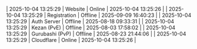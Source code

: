 | 2025-10-04 13:25:29 | Website | Online | 2025-10-04 13:25:26 |
| 2025-10-04 13:25:29 | Registration | Offline | 2025-09-09 16:40:23 |
| 2025-10-04 13:25:29 | Auth Server | Offline | 2025-08-18 09:33:31 |
| 2025-10-04 13:25:29 | Kezan (PvE) | Offline | 2025-08-03 17:58:02 |
| 2025-10-04 13:25:29 | Gurubashi (PvP) | Offline | 2025-08-23 21:44:06 |
| 2025-10-04 13:25:29 | Cloudflare | Online | 2025-10-04 13:25:26 |
